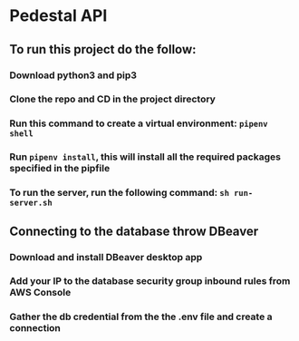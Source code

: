 # Pedestal API

## To run this project do the follow:

### Download python3 and pip3

### Clone the repo and CD in the project directory

### Run this command to create a virtual environment: `pipenv shell`

### Run `pipenv install`, this will install all the required packages specified in the pipfile

### To run the server, run the following command: `sh run-server.sh`

## Connecting to the database throw DBeaver

### Download and install DBeaver desktop app

### Add your IP to the database security group inbound rules from AWS Console

### Gather the db credential from the the .env file and create a connection
